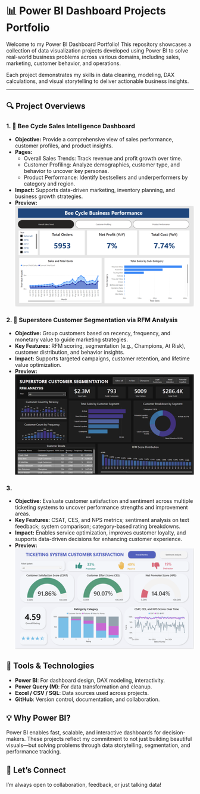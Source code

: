 # 📊 Power BI Dashboard Projects Portfolio

Welcome to my Power BI Dashboard Portfolio! This repository showcases a collection of data visualization projects developed using Power BI to solve real-world business problems across various domains, including sales, marketing, customer behavior, and operations.

Each project demonstrates my skills in data cleaning, modeling, DAX calculations, and visual storytelling to deliver actionable business insights.

---

## 🔍 Project Overviews

### 1. 🐝 Bee Cycle Sales Intelligence Dashboard

- **Objective:** Provide a comprehensive view of sales performance, customer profiles, and product insights.
- **Pages:**
   - Overall Sales Trends: Track revenue and profit growth over time.
   - Customer Profiling: Analyze demographics, customer type, and behavior to uncover key personas.
   - Product Performance: Identify bestsellers and underperformers by category and region.
- **Impact:** Supports data-driven marketing, inventory planning, and business growth strategies.
- **Preview:**
  ![Bee Cycle Dashboard](Bee%20Cycle/Page1_OverallSalesTrend.png)

### 2. 🎯 Superstore Customer Segmentation via RFM Analysis
- **Objective:** Group customers based on recency, frequency, and monetary value to guide marketing strategies.
- **Key Features:** RFM scoring, segmentation (e.g., Champions, At Risk), customer distribution, and behavior insights.
- **Impact:** Supports targeted campaigns, customer retention, and lifetime value optimization.
- **Preview:**
  ![Superstore Dashboard](Superstore/Dashboard.png)

### 3. 
- **Objective:** Evaluate customer satisfaction and sentiment across multiple ticketing systems to uncover performance strengths and improvement areas.
- **Key Features:** CSAT, CES, and NPS metrics; sentiment analysis on text feedback; system comparison; category-based rating breakdowns.
- **Impact:** Enables service optimization, improves customer loyalty, and supports data-driven decisions for enhancing customer experience.
- **Preview:**
  ![Customer Satisfaction Dashboard](Ticket%20System%20Review/Page1_OverallReview.png)

## 🧰 Tools & Technologies
- **Power BI**: For dashboard design, DAX modeling, interactivity.
- **Power Query (M)**: For data transformation and cleanup.
- **Excel / CSV / SQL**: Data sources used across projects.
- **GitHub**: Version control, documentation, and collaboration.

## 💡 Why Power BI?
Power BI enables fast, scalable, and interactive dashboards for decision-makers. These projects reflect my commitment to not just building beautiful visuals—but solving problems through data storytelling, segmentation, and performance tracking.


## 🙌 Let’s Connect
I’m always open to collaboration, feedback, or just talking data!
